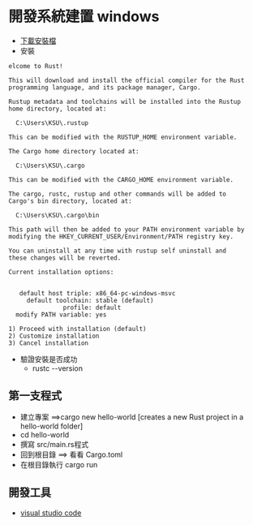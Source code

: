 # 開發系統建置 windows

- [下載安裝檔](https://rustup.rs/)
- 安裝
```
elcome to Rust!

This will download and install the official compiler for the Rust
programming language, and its package manager, Cargo.

Rustup metadata and toolchains will be installed into the Rustup
home directory, located at:

  C:\Users\KSU\.rustup

This can be modified with the RUSTUP_HOME environment variable.

The Cargo home directory located at:

  C:\Users\KSU\.cargo

This can be modified with the CARGO_HOME environment variable.

The cargo, rustc, rustup and other commands will be added to
Cargo's bin directory, located at:

  C:\Users\KSU\.cargo\bin

This path will then be added to your PATH environment variable by
modifying the HKEY_CURRENT_USER/Environment/PATH registry key.

You can uninstall at any time with rustup self uninstall and
these changes will be reverted.

Current installation options:


   default host triple: x86_64-pc-windows-msvc
     default toolchain: stable (default)
               profile: default
  modify PATH variable: yes

1) Proceed with installation (default)
2) Customize installation
3) Cancel installation
```
- 驗證安裝是否成功
  - rustc --version

## 第一支程式
- 建立專案 ==>cargo new hello-world [creates a new Rust project in a hello-world folder]
- cd hello-world
- 撰寫 src/main.rs程式
- 回到根目錄 ==> 看看 Cargo.toml
- 在根目錄執行 cargo run

## 開發工具 
- [visual studio code](https://code.visualstudio.com/)
